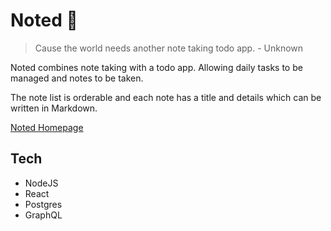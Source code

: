 # Noted 📕

> Cause the world needs another note taking todo app. - Unknown

Noted combines note taking with a todo app. Allowing daily tasks to be managed and notes to be taken.

The note list is orderable and each note has a title and details which can be written in Markdown.

[Noted Homepage](https://raw.githubusercontent.com/BarnabyBishop/noted/master/homepage.png)

## Tech

-   NodeJS
-   React
-   Postgres
-   GraphQL

